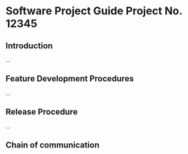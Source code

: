# Software Project Guide Project No. 12345
## Introduction
...
## Feature Development Procedures
...
## Release Procedure
...
## Chain of communication
